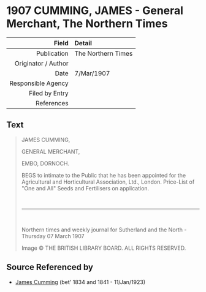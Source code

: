 ﻿---
layout: page
permalink: /sources/s65929632
---

# 1907 CUMMING, JAMES - General Merchant, The Northern Times

Field | Detail
---:|:---
Publication | The Northern Times
Originator / Author | 
Date | 7/Mar/1907
Responsible Agency | 
Filed by Entry | 
References | 

## Text

> JAMES CUMMING,
>
> GENERAL MERCHANT,
>
> EMBO, DORNOCH.
>
> BEGS to intimate to the Public that he has been appointed for the Agricultural and Horticultural Association, Ltd., London. Price-List of "One and All" Seeds and Fertilisers on application.
>
> <br/>
>
> ---
>
> <br/>
>
> Northern times and weekly journal for Sutherland and the North - Thursday 07 March 1907
>
> Image © THE BRITISH LIBRARY BOARD. ALL RIGHTS RESERVED.
>

## Source Referenced by

* [James Cumming](../people/@66384942@-james-cumming-b1834~1841-d1923-1-11.md) (bet' 1834 and 1841 - 11/Jan/1923)
